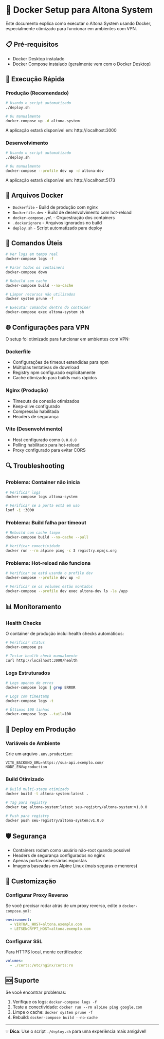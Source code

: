# 🐳 Docker Setup para Altona System

Este documento explica como executar o Altona System usando Docker, especialmente otimizado para funcionar em ambientes com VPN.

## 📋 Pré-requisitos

- Docker Desktop instalado
- Docker Compose instalado (geralmente vem com o Docker Desktop)

## 🚀 Execução Rápida

### Produção (Recomendado)
```bash
# Usando o script automatizado
./deploy.sh

# Ou manualmente
docker-compose up -d altona-system
```

A aplicação estará disponível em: http://localhost:3000

### Desenvolvimento
```bash
# Usando o script automatizado
./deploy.sh

# Ou manualmente
docker-compose --profile dev up -d altona-dev
```

A aplicação estará disponível em: http://localhost:5173

## 📁 Arquivos Docker

- `Dockerfile` - Build de produção com nginx
- `Dockerfile.dev` - Build de desenvolvimento com hot-reload
- `docker-compose.yml` - Orquestração dos containers
- `.dockerignore` - Arquivos ignorados no build
- `deploy.sh` - Script automatizado para deploy

## 🔧 Comandos Úteis

```bash
# Ver logs em tempo real
docker-compose logs -f

# Parar todos os containers
docker-compose down

# Rebuild sem cache
docker-compose build --no-cache

# Limpar recursos não utilizados
docker system prune -f

# Executar comandos dentro do container
docker-compose exec altona-system sh
```

## 🌐 Configurações para VPN

O setup foi otimizado para funcionar em ambientes com VPN:

### Dockerfile
- Configurações de timeout estendidas para npm
- Múltiplas tentativas de download
- Registry npm configurado explicitamente
- Cache otimizado para builds mais rápidos

### Nginx (Produção)
- Timeouts de conexão otimizados
- Keep-alive configurado
- Compressão habilitada
- Headers de segurança

### Vite (Desenvolvimento)
- Host configurado como `0.0.0.0`
- Polling habilitado para hot-reload
- Proxy configurado para evitar CORS

## 🔍 Troubleshooting

### Problema: Container não inicia
```bash
# Verificar logs
docker-compose logs altona-system

# Verificar se a porta está em uso
lsof -i :3000
```

### Problema: Build falha por timeout
```bash
# Rebuild com cache limpo
docker-compose build --no-cache --pull

# Verificar conectividade
docker run --rm alpine ping -c 3 registry.npmjs.org
```

### Problema: Hot-reload não funciona
```bash
# Verificar se está usando o profile dev
docker-compose --profile dev up -d

# Verificar se os volumes estão montados
docker-compose --profile dev exec altona-dev ls -la /app
```

## 📊 Monitoramento

### Health Checks
O container de produção inclui health checks automáticos:

```bash
# Verificar status
docker-compose ps

# Testar health check manualmente
curl http://localhost:3000/health
```

### Logs Estruturados
```bash
# Logs apenas de erros
docker-compose logs | grep ERROR

# Logs com timestamp
docker-compose logs -t

# Últimas 100 linhas
docker-compose logs --tail=100
```

## 🚀 Deploy em Produção

### Variáveis de Ambiente
Crie um arquivo `.env.production`:

```env
VITE_BACKEND_URL=https://sua-api.exemplo.com/
NODE_ENV=production
```

### Build Otimizado
```bash
# Build multi-stage otimizado
docker build -t altona-system:latest .

# Tag para registry
docker tag altona-system:latest seu-registry/altona-system:v1.0.0

# Push para registry
docker push seu-registry/altona-system:v1.0.0
```

## 🛡️ Segurança

- Containers rodam como usuário não-root quando possível
- Headers de segurança configurados no nginx
- Apenas portas necessárias expostas
- Imagens baseadas em Alpine Linux (mais seguras e menores)

## 📝 Customização

### Configurar Proxy Reverso
Se você precisar rodar atrás de um proxy reverso, edite o `docker-compose.yml`:

```yaml
environment:
  - VIRTUAL_HOST=altona.exemplo.com
  - LETSENCRYPT_HOST=altona.exemplo.com
```

### Configurar SSL
Para HTTPS local, monte certificados:

```yaml
volumes:
  - ./certs:/etc/nginx/certs:ro
```

## 🆘 Suporte

Se você encontrar problemas:

1. Verifique os logs: `docker-compose logs -f`
2. Teste a conectividade: `docker run --rm alpine ping google.com`
3. Limpe o cache: `docker system prune -f`
4. Rebuild: `docker-compose build --no-cache`

---

💡 **Dica**: Use o script `./deploy.sh` para uma experiência mais amigável!